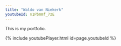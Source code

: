 ```yaml
---
title: "Waldo van Niekerk"
youtubeId: n1Pbmmf_7zE
---
```

This is my portfolio.

{% include youtubePlayer.html id=page.youtubeId %}
